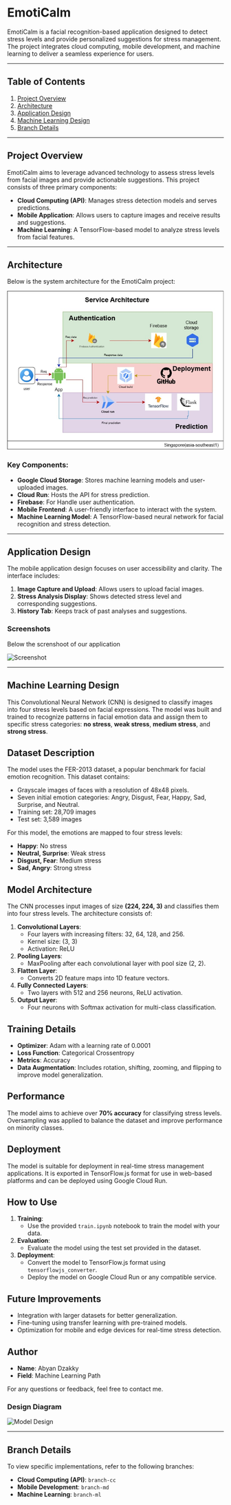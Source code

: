 # EmotiCalm

EmotiCalm is a facial recognition-based application designed to detect stress levels and provide personalized suggestions for stress management. The project integrates cloud computing, mobile development, and machine learning to deliver a seamless experience for users.

---

## Table of Contents
1. [Project Overview](#project-overview)
2. [Architecture](#architecture)
3. [Application Design](#application-design)
4. [Machine Learning Design](#machine-learning-design)
5. [Branch Details](#branch-details)

---

## Project Overview
EmotiCalm aims to leverage advanced technology to assess stress levels from facial images and provide actionable suggestions. This project consists of three primary components:
- **Cloud Computing (API)**: Manages stress detection models and serves predictions.
- **Mobile Application**: Allows users to capture images and receive results and suggestions.
- **Machine Learning**: A TensorFlow-based model to analyze stress levels from facial features.

---

## Architecture

Below is the system architecture for the EmotiCalm project:

<img src="Image/architecture-cloud.jpg" alt="Screenshot" style="max-width: 100%; height: auto;">

### Key Components:
- **Google Cloud Storage**: Stores machine learning models and user-uploaded images.
- **Cloud Run**: Hosts the API for stress prediction.
- **Firebase**: For Handle user authentication.
- **Mobile Frontend**: A user-friendly interface to interact with the system.
- **Machine Learning Model**: A TensorFlow-based neural network for facial recognition and stress detection.

---

## Application Design

The mobile application design focuses on user accessibility and clarity. The interface includes:
1. **Image Capture and Upload**: Allows users to upload facial images.
2. **Stress Analysis Display**: Shows detected stress level and corresponding suggestions.
3. **History Tab**: Keeps track of past analyses and suggestions.

### Screenshots
Below the screnshoot of our application

<img src="Image/Mockup_Emoticalm.png" alt="Screenshot" style="max-width: 100%; height: auto;">

---

## Machine Learning Design

This Convolutional Neural Network (CNN) is designed to classify images into four stress levels based on facial expressions. The model was built and trained to recognize patterns in facial emotion data and assign them to specific stress categories: **no stress**, **weak stress**, **medium stress**, and **strong stress**.

## Dataset Description
The model uses the FER-2013 dataset, a popular benchmark for facial emotion recognition. This dataset contains:
- Grayscale images of faces with a resolution of 48x48 pixels.
- Seven initial emotion categories: Angry, Disgust, Fear, Happy, Sad, Surprise, and Neutral.
- Training set: 28,709 images
- Test set: 3,589 images

For this model, the emotions are mapped to four stress levels:
- **Happy**: No stress
- **Neutral, Surprise**: Weak stress
- **Disgust, Fear**: Medium stress
- **Sad, Angry**: Strong stress

## Model Architecture
The CNN processes input images of size **(224, 224, 3)** and classifies them into four stress levels. The architecture consists of:
1. **Convolutional Layers**:
   - Four layers with increasing filters: 32, 64, 128, and 256.
   - Kernel size: (3, 3)
   - Activation: ReLU
2. **Pooling Layers**:
   - MaxPooling after each convolutional layer with pool size (2, 2).
3. **Flatten Layer**:
   - Converts 2D feature maps into 1D feature vectors.
4. **Fully Connected Layers**:
   - Two layers with 512 and 256 neurons, ReLU activation.
5. **Output Layer**:
   - Four neurons with Softmax activation for multi-class classification.

## Training Details
- **Optimizer**: Adam with a learning rate of 0.0001
- **Loss Function**: Categorical Crossentropy
- **Metrics**: Accuracy
- **Data Augmentation**: Includes rotation, shifting, zooming, and flipping to improve model generalization.

## Performance
The model aims to achieve over **70% accuracy** for classifying stress levels. Oversampling was applied to balance the dataset and improve performance on minority classes.

## Deployment
The model is suitable for deployment in real-time stress management applications. It is exported in TensorFlow.js format for use in web-based platforms and can be deployed using Google Cloud Run.

## How to Use
1. **Training**:
   - Use the provided `train.ipynb` notebook to train the model with your data.
2. **Evaluation**:
   - Evaluate the model using the test set provided in the dataset.
3. **Deployment**:
   - Convert the model to TensorFlow.js format using `tensorflowjs_converter`.
   - Deploy the model on Google Cloud Run or any compatible service.

## Future Improvements
- Integration with larger datasets for better generalization.
- Fine-tuning using transfer learning with pre-trained models.
- Optimization for mobile and edge devices for real-time stress detection.

## Author
- **Name**: Abyan Dzakky
- **Field**: Machine Learning Path

For any questions or feedback, feel free to contact me.

### Design Diagram
![Model Design](path/to/model-design-image.png)

---

## Branch Details
To view specific implementations, refer to the following branches:
- **Cloud Computing (API)**: `branch-cc`
- **Mobile Development**: `branch-md`
- **Machine Learning**: `branch-ml`
